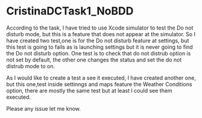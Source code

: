 # CristinaDCTask1_NoBDD
According to the task, I have tried to use Xcode simulator to test the Do not disturb mode, but this is a feature that does not appear at the simulator.
So I have created two test,one is for the Do not disturb feature at settings, but this test is going to fails as is launching settings but it is never going to find the Do not disturb option.
One test is to check that do not distrub option is not set by default, the other one changes the status and set the do not distrub mode to on.

As I would like to create a test a see it executed, I have created another one, but this one,test inside settinngs and maps feature the Weather Conditions option, there are mostly the same test but at least I could see them executed.

Please any issue let me know.
